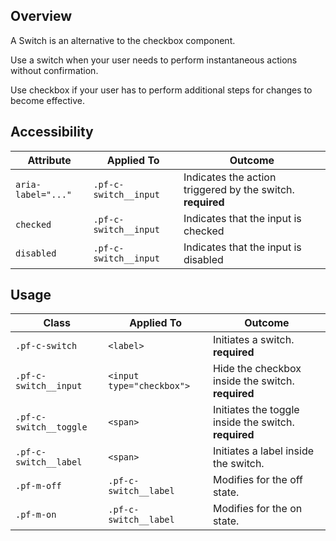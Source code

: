 ## Overview

A Switch is an alternative to the checkbox component.

Use a switch when your user needs to perform instantaneous actions without confirmation.

Use checkbox if your user has to perform additional steps for changes to become effective.

## Accessibility

| Attribute | Applied To | Outcome |
| -- | -- | -- |
| `aria-label="..."` | `.pf-c-switch__input` |  Indicates the action triggered by the switch. **required**  |
| `checked` | `.pf-c-switch__input` |  Indicates that the input is checked |
| `disabled` | `.pf-c-switch__input` |  Indicates that the input is disabled |

## Usage

| Class | Applied To | Outcome |
| -- | -- | -- |
| `.pf-c-switch` | `<label>` |  Initiates a switch. **required**  |
| `.pf-c-switch__input` | `<input type="checkbox">` |  Hide the checkbox inside the switch. **required**  |
| `.pf-c-switch__toggle` | `<span>` |  Initiates the toggle inside the switch. **required**  |
| `.pf-c-switch__label` | `<span>` |  Initiates a label inside the switch. |
| `.pf-m-off` | `.pf-c-switch__label` | Modifies for the off state. |
| `.pf-m-on` | `.pf-c-switch__label` | Modifies for the on state. |
